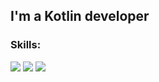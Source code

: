 ## I'm a Kotlin developer


### Skills:

<img src="https://img.shields.io/badge/Android-black?style=for-the-badge&logo=android&logoColor=80E6B3"/>
<img src="https://img.shields.io/badge/Kotlin-black?style=for-the-badge&logo=kotlin&logoColor=9A97ED"/>
<img src="https://img.shields.io/badge/Android Studio-black?style=for-the-badge&logo=android studio&logoColor=C0F7AB"/>

